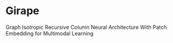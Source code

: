 # Girape
Graph Isotropic Recursive Column Neural Architecture With Patch Embedding for Multimodal Learning

